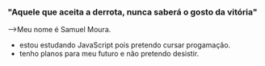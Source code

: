 ### "Aquele que aceita a derrota, nunca saberá o gosto da vitória"


-->Meu nome é Samuel Moura.

- estou estudando JavaScript pois pretendo cursar progamaçâo.
- tenho planos para meu futuro e nâo pretendo desistir.

